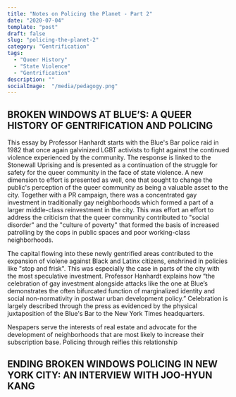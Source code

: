 ```yaml
---
title: "Notes on Policing the Planet - Part 2"
date: "2020-07-04"
template: "post"
draft: false
slug: "policing-the-planet-2"
category: "Gentrification"
tags:
  - "Queer History"
  - "State Violence" 
  - "Gentrification"
description: ""
socialImage:  "/media/pedagogy.png"
---
```


## BROKEN WINDOWS AT BLUE’S: A QUEER HISTORY OF GENTRIFICATION AND POLICING

This essay by Professor Hanhardt starts with the Blue's Bar police raid in 1982 that once again galvinized LGBT activists to fight against the continued violence experienced by the community. The response is linked to the Stonewall Uprising and is presented as a continuation of the struggle for safety for the queer community in the face of state violence. A new dimension to effort is presented as well, one that sought to change the public's perception of the queer community as being a valuable asset to the city. Together with a PR campaign, there was a concentrated gay investment in traditionally gay neighborhoods which formed a part of a larger middle-class reinvestment in the city. This was effort an effort to address the criticism that the queer community contributed to "social disorder" and the "culture of poverty" that formed the basis of increased patrolling by the cops in public spaces and poor working-class neighborhoods.

The capital flowing into these newly gentrified areas contributed to the expansion of violene against Black and Latinx citizens, enshrined in policies like "stop and frisk". This was especially the case in parts of the city with the most speculative investment. Professor Hanhardt explains how “the celebration of gay investment alongside attacks like the one at Blue’s demonstrates the often bifurcated function of marginalized identity and social non-normativity in postwar urban development policy.” Celebration is largely described through the press as evidenced by the physical juxtaposition of the Blue's Bar to the New York Times headquarters. 

Nespapers serve the interests of real estate and advocate for the development of neighborhoods that are most likely to increase their subscription base. Policing through reifies this relationship 




## ENDING BROKEN WINDOWS POLICING IN NEW YORK CITY: AN INTERVIEW WITH JOO-HYUN KANG